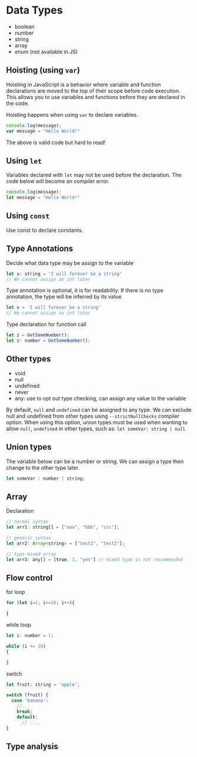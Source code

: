 # Data Types

* boolean
* number
* string
* array
* enum (not available in JS)

## Hoisting (using `var`)

Hoisting in JavaScript is a behavior where variable and function declarations are moved to the top of their scope before code execution. This allows you to use variables and functions before they are declared in the code.

Hoisting happens when using `var` to declare variables.

```js
console.log(message);
var message = "Hello World!"
```

The above is valid code but hard to read!

## Using `let`

Variables declared with `let` may not be used before the declaration. The code below will become an compiler error.

```js
console.log(message);
let message = "Hello World!"
```

## Using `const`

Use const to declare constants.

## Type Annotations

Decide what data type may be assign to the variable

```js
let x: string = 'I will forever be a string'
// We cannot assign an int later
```

Type annotation is optional, it is for readability. If there is no type annotation, the type will be inferred by its value.

```js
let x = 'I will forever be a string'
// We cannot assign an int later
```

Type declaration for function call

```js
let z = GetSomeNumber();
let z: number = GetSomeNumber();
```

## Other types

* void
* null
* undefined
* never
* any: use to opt out type checking, can assign any value to the variable

By default, `null` and `undefined` can be assigned to any type. We can exclude null and undefined from other types using  `--strictNullChecks` compiler option. When using this option, union types must be used when wanting to allow `null`, `undefined` in other types, such as: `let someVar: string | null`

## Union types

The variable below can be a number or string. We can assign a type then change to the other type later.

```js
let someVar : number | string;
```

## Array

Declaration

```js
// normal syntax
let arr1: string[] = ["aaa", "bbb", "ccc"];

// generic syntax
let arr2: Array<string> = ["test1", "test2"];

// type mixed array
let arr3: any[] = [true, 1, "yes"] // mixed type is not recommended
```

## Flow control

for loop

```js
for (let i=1; i<=10; i++){

}
```

while loop

```js
let i: number = 1;

while (i <= 10)
{

}
```

switch

```js
let fruit: string = 'apple';

switch (fruit) {
  case 'banana':
    //...
    break;
    default:
      // ....
}
```

## Type analysis
